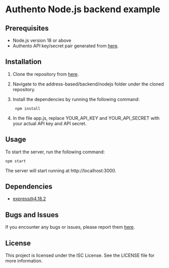 # Authento Node.js backend example

## Prerequisites

- Node.js version 18 or above
- Authento API key/secret pair generated from [here](https://dashboard.authento.io/settings).

## Installation

1. Clone the repository from [here](https://github.com/Authento/usage-examples).

2. Navigate to the address-based/backend/nodejs folder under the cloned repository.

3. Install the dependencies by running the following command:

        npm install

4. In the file app.js, replace YOUR_API_KEY and YOUR_API_SECRET with your actual API key and API secret.

## Usage

To start the server, run the following command:

    npm start

The server will start running at http://localhost:3000.

## Dependencies

- express@4.18.2

## Bugs and Issues

If you encounter any bugs or issues, please report them [here](https://github.com/Authento/usage-examples/issues).

## License

This project is licensed under the ISC License. See the LICENSE file for more information.